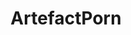 ---
title: ArtefactPorn
crosslinks:
- PornOverlords
- dragonutopia
- AskHistorians
- HistoricMallNinjaShit
- CoinEyeCandy
- SWORDS
- ancientegypt
- ANTIQUITIES
- DestroyedTanks
- norwayonreddit
- AncientCoins
- FearMe
- IdiotExpert
- FutureAnthropology
- creepy
- Whatisthis
- xkcd
- nonononoyes
- MuseumOfReddit
- teefies
---